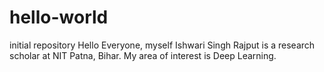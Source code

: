 # hello-world
initial repository
Hello Everyone, myself Ishwari Singh Rajput is a research scholar at NIT Patna, Bihar.
My area of interest is Deep Learning.
